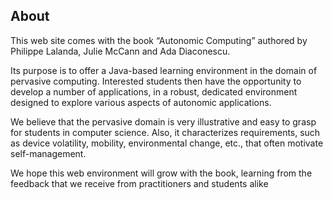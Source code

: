<article markdown="1" class="single-column">

# About

This web site comes with the book “Autonomic Computing” authored by Philippe Lalanda, Julie McCann and Ada Diaconescu.

Its purpose is to offer a Java-based learning environment in the domain of pervasive computing. Interested students then have the opportunity to develop a number of applications, in a robust, dedicated environment designed to explore various aspects of autonomic applications.

We believe that the pervasive domain is very illustrative and easy to grasp for students in computer science. Also, it characterizes requirements, such as device volatility, mobility, environmental change, etc., that often motivate self-management.

We hope this web environment will grow with the book, learning from the feedback that we receive from practitioners and students alike


</article>